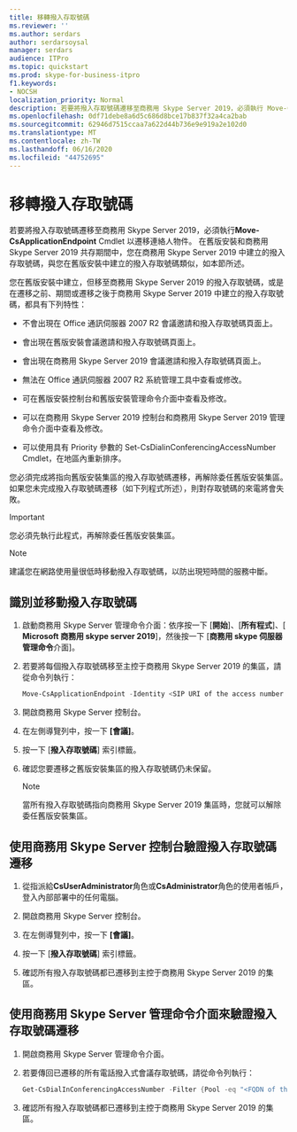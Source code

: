 ```yaml
---
title: 移轉撥入存取號碼
ms.reviewer: ''
ms.author: serdars
author: serdarsoysal
manager: serdars
audience: ITPro
ms.topic: quickstart
ms.prod: skype-for-business-itpro
f1.keywords:
- NOCSH
localization_priority: Normal
description: 若要將撥入存取號碼遷移至商務用 Skype Server 2019，必須執行 Move-CsApplicationEndpoint Cmdlet 以遷移連絡人物件。 在舊版安裝和商務用 Skype Server 2019 共存期間中，您在商務用 Skype Server 2019 中建立的撥入存取號碼，與您在舊版安裝中建立的撥入存取號碼類似，如本節所述。
ms.openlocfilehash: 0df71debe8a6d5c686d8bce17b837f32a4ca2bab
ms.sourcegitcommit: 62946d7515ccaa7a622d44b736e9e919a2e102d0
ms.translationtype: MT
ms.contentlocale: zh-TW
ms.lasthandoff: 06/16/2020
ms.locfileid: "44752695"
---
```

# <a name="migrate-dial-in-access-numbers"></a>移轉撥入存取號碼

若要將撥入存取號碼遷移至商務用 Skype Server 2019，必須執行**Move-CsApplicationEndpoint** Cmdlet 以遷移連絡人物件。 在舊版安裝和商務用 Skype Server 2019 共存期間中，您在商務用 Skype Server 2019 中建立的撥入存取號碼，與您在舊版安裝中建立的撥入存取號碼類似，如本節所述。 

您在舊版安裝中建立，但移至商務用 Skype Server 2019 的撥入存取號碼，或是在遷移之前、期間或遷移之後于商務用 Skype Server 2019 中建立的撥入存取號碼，都具有下列特性：

- 不會出現在 Office 通訊伺服器 2007 R2 會議邀請和撥入存取號碼頁面上。

- 會出現在舊版安裝會議邀請和撥入存取號碼頁面上。

- 會出現在商務用 Skype Server 2019 會議邀請和撥入存取號碼頁面上。

- 無法在 Office 通訊伺服器 2007 R2 系統管理工具中查看或修改。

- 可在舊版安裝控制台和舊版安裝管理命令介面中查看及修改。

- 可以在商務用 Skype Server 2019 控制台和商務用 Skype Server 2019 管理命令介面中查看及修改。

- 可以使用具有 Priority 參數的 Set-CsDialinConferencingAccessNumber Cmdlet，在地區內重新排序。

您必須完成將指向舊版安裝集區的撥入存取號碼遷移，再解除委任舊版安裝集區。 如果您未完成撥入存取號碼遷移（如下列程式所述），則對存取號碼的來電將會失敗。

> [!IMPORTANT]
> 您必須先執行此程式，再解除委任舊版安裝集區。 

> [!NOTE]
> 建議您在網路使用量很低時移動撥入存取號碼，以防出現短時間的服務中斷。 

## <a name="to-identify-and-move-dial-in-access-numbers"></a>識別並移動撥入存取號碼

1. 啟動商務用 Skype Server 管理命令介面：依序按一下 [**開始**]、[**所有程式**]、[ **Microsoft 商務用 skype server 2019**]，然後按一下 [**商務用 skype 伺服器管理命令**介面]。

2. 若要將每個撥入存取號碼移至主控于商務用 Skype Server 2019 的集區，請從命令列執行： 

   ```PowerShell
   Move-CsApplicationEndpoint -Identity <SIP URI of the access number to be moved> -Target <FQDN of the pool to which the access number is moving>
   ```

3. 開啟商務用 Skype Server 控制台。

4. 在左側導覽列中，按一下 **[會議]**。

5. 按一下 [**撥入存取號碼**] 索引標籤。 

6. 確認您要遷移之舊版安裝集區的撥入存取號碼仍未保留。

    > [!NOTE]
    > 當所有撥入存取號碼指向商務用 Skype Server 2019 集區時，您就可以解除委任舊版安裝集區。 

## <a name="verify-the-dial-in-access-number-migration-using-skype-for-business-server-control-panel"></a>使用商務用 Skype Server 控制台驗證撥入存取號碼遷移

1. 從指派給**CsUserAdministrator**角色或**CsAdministrator**角色的使用者帳戶，登入內部部署中的任何電腦。 

2. 開啟商務用 Skype Server 控制台。

3. 在左側導覽列中，按一下 **[會議]**。

4. 按一下 [**撥入存取號碼**] 索引標籤。 

5. 確認所有撥入存取號碼都已遷移到主控于商務用 Skype Server 2019 的集區。

## <a name="verify-the-dial-in-access-number-migration-using-skype-for-business-server-management-shell"></a>使用商務用 Skype Server 管理命令介面來驗證撥入存取號碼遷移

1. 開啟商務用 Skype Server 管理命令介面。

2. 若要傳回已遷移的所有電話撥入式會議存取號碼，請從命令列執行：

   ```PowerShell
   Get-CsDialInConferencingAccessNumber -Filter {Pool -eq "<FQDN of the pool to which the access number is moved>"}
   ```

3. 確認所有撥入存取號碼都已遷移到主控于商務用 Skype Server 2019 的集區。


